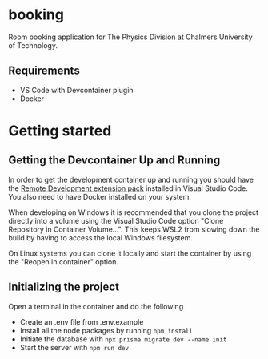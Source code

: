 # booking

Room booking application for The Physics Division at Chalmers University of Technology.

## Requirements

- VS Code with Devcontainer plugin
- Docker

# Getting started

## Getting the Devcontainer Up and Running
In order to get the development container up and running you should have the [Remote Development extension pack](https://marketplace.visualstudio.com/items?itemName=ms-vscode-remote.vscode-remote-extensionpack) installed in Visual Studio Code. You also need to have Docker installed on your system.

When developing on Windows it is recommended that you clone the project directly into a volume using the Visual Studio Code option "Clone Repository in Container Volume...". This keeps WSL2 from slowing down the build by having to access the local Windows filesystem.

On Linux systems you can clone it locally and start the container by using the "Reopen in container" option.


## Initializing the project 
Open a terminal in the container and do the following
- Create an .env file from .env.example
- Install all the node packages by running `npm install`
- Initiate the database with `npx prisma migrate dev --name init`
- Start the server with `npm run dev`